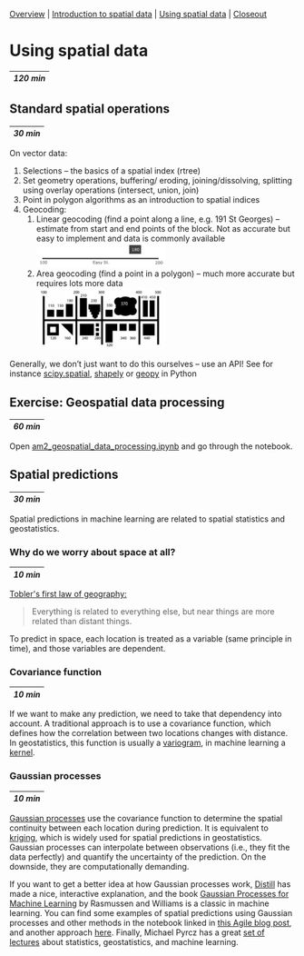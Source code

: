 [Overview](./00_overview.md) |
[Introduction to spatial data](./01_introspatialdata.md) |
[Using spatial data](./02_usingspatialdata.md) |
[Closeout](./05_closeout.md)

# Using spatial data

| *120 min* |
| --------- |

## Standard spatial operations

| *30 min*  |
| --------- |

On vector data:
1. Selections – the basics of a spatial index (rtree)
2. Set geometry operations, buffering/ eroding, joining/dissolving, splitting using overlay operations (intersect, union, join)
3. Point in polygon algorithms as an introduction to spatial indices
4. Geocoding:
   1. Linear geocoding (find a point along a line, e.g. 191 St Georges) – estimate from start and end points of the block. Not as accurate but easy to implement and data is commonly available
   <br/><img src="./geocoding_linear.png" title="Linear geocoding" width="50%"><br/>
   2. Area geocoding (find a point in a polygon) – much more accurate but requires lots more data
   <br/><img src="./geocoding_area.png" title="Area geocoding" width="50%"><br/>

Generally, we don’t just want to do this ourselves – use an API! See for instance [scipy.spatial](https://docs.scipy.org/doc/scipy-0.14.0/reference/spatial.html), [shapely](https://shapely.readthedocs.io/en/latest/) or [geopy](https://geopy.readthedocs.io/en/stable/#) in Python

## Exercise: Geospatial data processing

| *60 min*  |
| --------- |

Open [am2_geospatial_data_processing.ipynb](../notebooks/am2_geospatial_data_processing.ipynb) and go through the notebook.

## Spatial predictions

| *30 min*  |
| --------- |

Spatial predictions in machine learning are related to spatial statistics and geostatistics.

### Why do we worry about space at all?

| *10 min*  |
| --------- |

[Tobler's first law of geography:](https://en.wikipedia.org/wiki/Tobler%27s_first_law_of_geography)

> Everything is related to everything else, but near things are more related than distant things.

To predict in space, each location is treated as a variable (same principle in time), and those variables are dependent.

### Covariance function

| *10 min*  |
| --------- |

If we want to make any prediction, we need to take that dependency into account. A traditional approach is to use a covariance function, which defines how the correlation between two locations changes with distance. In geostatistics, this function is usually a [variogram](https://www.youtube.com/watch?v=jVRLGOsnYuw), in machine learning a [kernel](https://scikit-learn.org/stable/modules/gaussian_process.html#kernels-for-gaussian-processes).

### Gaussian processes

| *10 min*  |
| --------- |

[Gaussian processes](https://scikit-learn.org/stable/modules/gaussian_process.html#gaussian-process) use the covariance function to determine the spatial continuity between each location during prediction. It is equivalent to [kriging](https://www.youtube.com/watch?v=CVkmuwF8cJ8), which is widely used for spatial predictions in geostatistics. Gaussian processes can interpolate between observations (i.e., they fit the data perfectly) and quantify the uncertainty of the prediction. On the downside, they are computationally demanding.

If you want to get a better idea at how Gaussian processes work, [Distill](https://distill.pub/2019/visual-exploration-gaussian-processes/) has made a nice, interactive explanation, and the book [Gaussian Processes for Machine Learning](http://www.gaussianprocess.org/gpml/) by Rasmussen and Williams is a classic in machine learning. You can find some examples of spatial predictions using Gaussian processes and other methods in the notebook linked in [this Agile blog post](https://agilescientific.com/blog/2019/3/8/x-lines-of-python-gridding-map-data), and another approach [here](http://geologyandpython.com/ml-interpolation-method.html). Finally, Michael Pyrcz has a great [set of lectures](https://www.youtube.com/channel/UCLqEr-xV-ceHdXXXrTId5ig) about statistics, geostatistics, and machine learning.

